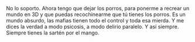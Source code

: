 No lo soporto. Ahora tengo que dejar los porros, para ponerme a recrear un mundo en 3D y que puedas recochinearme que tú tienes los porros. Es un mundo absurdo, las mafias tienen todo el control y toda esa mierda. Y me dices la verdad a modo psicosis, a modo delirio paralelo. Y así siempre. Siempre tienes la sartén por el mango.

